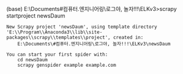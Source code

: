 (base) E:\Documents\#컴퓨터.엔지니어링\로그야, 놀자!!!\ELKv3>scrapy startproject newsDaum
~~~
New Scrapy project 'newsDaum', using template directory 'E:\\Program\\Anaconda3\\lib\\site-packages\\scrapy\\templates\\project', created in:
    E:\Documents\#컴퓨터.엔지니어링\로그야, 놀자!!!\ELKv3\newsDaum

You can start your first spider with:
    cd newsDaum
    scrapy genspider example example.com
~~~
